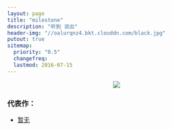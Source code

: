 ```yaml
---
layout: page
title: "milestone"
description: "听到 说出"
header-img: "//oalurqnz4.bkt.clouddn.com/black.jpg"
putout: true
sitemap:
  priority: "0.5"
  changefreq:
  lastmod: 2016-07-15
---
```



<center>
    <p><img src="http://oalurqnz4.bkt.clouddn.com/favicon.jpg" align="center"></p>
</center>


### 代表作：


- [暂无](http://isheng5.github.io)
